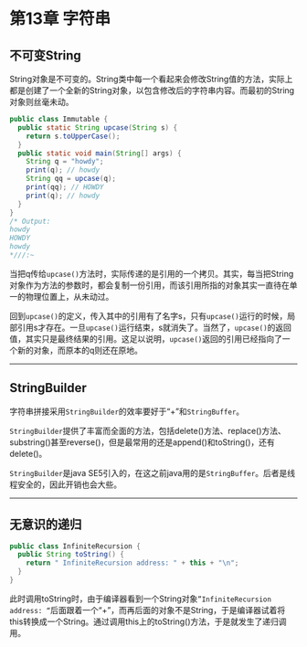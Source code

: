 # 第13章 字符串

## 不可变String

String对象是不可变的。String类中每一个看起来会修改String值的方法，实际上都是创建了一个全新的String对象，以包含修改后的字符串内容。而最初的String对象则丝毫未动。

```java
public class Immutable {
  public static String upcase(String s) {
    return s.toUpperCase();
  }
  public static void main(String[] args) {
    String q = "howdy";
    print(q); // howdy
    String qq = upcase(q);
    print(qq); // HOWDY
    print(q); // howdy
  }
}
/* Output:
howdy
HOWDY
howdy
*///:~
```

当把q传给`upcase()`方法时，实际传递的是引用的一个拷贝。其实，每当把String对象作为方法的参数时，都会复制一份引用，而该引用所指的对象其实一直待在单一的物理位置上，从未动过。

回到`upcase()`的定义，传入其中的引用有了名字s，只有`upcase()`运行的时候，局部引用s才存在。一旦`upcase()`运行结束，s就消失了。当然了，`upcase()`的返回值，其实只是最终结果的引用。这足以说明，`upcase()`返回的引用已经指向了一个新的对象，而原本的q则还在原地。

---

## StringBuilder

字符串拼接采用`StringBuilder`的效率要好于“+”和`StringBuffer`。

`StringBuilder`提供了丰富而全面的方法，包括delete()方法、replace()方法、substring()甚至reverse()，但是最常用的还是append()和toString()，还有delete()。

`StringBuilder`是java SE5引入的，在这之前java用的是`StringBuffer`。后者是线程安全的，因此开销也会大些。

---

## 无意识的递归

```java
public class InfiniteRecursion {
  public String toString() {
    return " InfiniteRecursion address: " + this + "\n";
  }
}
```

此时调用toString时，由于编译器看到一个String对象`”InfiniteRecursion address: “`后面跟着一个“+”，而再后面的对象不是String，于是编译器试着将this转换成一个String。通过调用this上的toString()方法，于是就发生了递归调用。

